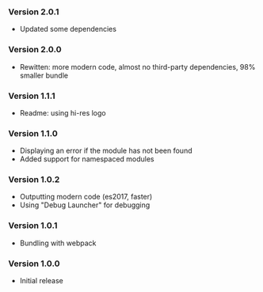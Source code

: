 ### Version 2.0.1
- Updated some dependencies

### Version 2.0.0
- Rewitten: more modern code, almost no third-party dependencies, 98% smaller bundle

### Version 1.1.1
- Readme: using hi-res logo

### Version 1.1.0
- Displaying an error if the module has not been found
- Added support for namespaced modules

### Version 1.0.2
- Outputting modern code (es2017, faster)
- Using "Debug Launcher" for debugging

### Version 1.0.1
- Bundling with webpack

### Version 1.0.0
- Initial release
